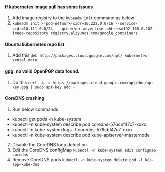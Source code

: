 #### If kubernetes image pull has some issues
1. Add image registry to the `kubeadm init` command as below
2. `kubeadm init --pod-network-cidr=10.222.0.0/16 --service-cidr=10.111.0.0/24 `
          `--apiserver-advertise-address=192.168.0.182 `
          `--image-repository registry.aliyuncs.com/google_containers`
          
#### Ubuntu kubernetes repo list
1. Add this `deb http://packages.cloud.google.com/apt/ kubernetes-xenial main`

#### gpg: no valid OpenPGP data found.
1. Do this `curl -4 -s https://packages.cloud.google.com/apt/doc/apt-key.gpg | sudo apt-key add -`


#### CoreDNS crashing
1. Run below commands
- kubectl get pods -n kube-system
- kubectl -n kube-system describe pod coredns-576cbf47c7-xxxx
- kubectl -n kube-system logs -f coredns-576cbf47c7-nxxx
- kubectl -n kube-system describe pod kube-apiserver-masternode
2. Disable the CoreDNS loop detection
3. Edit the CoreDNS configMap 
   `kubectl -n kube-system edit configmap coredns`
3. Remove CoreDNS pods
   `kubectl -n kube-system delete pod -l k8s-app=kube-dns`
